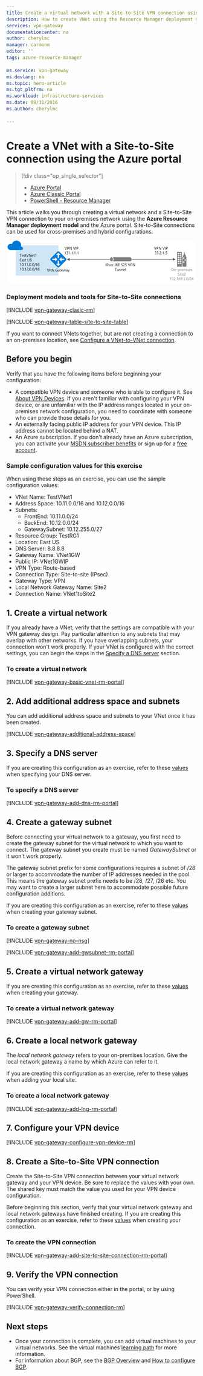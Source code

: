 ```yaml
---
title: Create a virtual network with a Site-to-Site VPN connection using Azure Resource Manager and the Azure Portal | Microsoft Azure
description: How to create VNet using the Resource Manager deployment model and connect it to your local on-premises network using a S2S VPN gateway connection.
services: vpn-gateway
documentationcenter: na
author: cherylmc
manager: carmonm
editor: ''
tags: azure-resource-manager

ms.service: vpn-gateway
ms.devlang: na
ms.topic: hero-article
ms.tgt_pltfrm: na
ms.workload: infrastructure-services
ms.date: 08/31/2016
ms.author: cherylmc

---
```

# Create a VNet with a Site-to-Site connection using the Azure portal
> [!div class="op_single_selector"]
> * [Azure Portal](vpn-gateway-howto-site-to-site-resource-manager-portal.md)
> * [Azure Classic Portal](vpn-gateway-site-to-site-create.md)
> * [PowerShell - Resource Manager](vpn-gateway-create-site-to-site-rm-powershell.md)
> 
> 

This article walks you through creating a virtual network and a Site-to-Site VPN connection to your on-premises network using the **Azure Resource Manager deployment model** and the Azure portal. Site-to-Site connections can be used for cross-premises and hybrid configurations.

![Diagram](./media/vpn-gateway-howto-site-to-site-resource-manager-portal/s2srmportal.png)

### Deployment models and tools for Site-to-Site connections
[!INCLUDE [vpn-gateway-clasic-rm](../../includes/vpn-gateway-classic-rm-include.md)]

[!INCLUDE [vpn-gateway-table-site-to-site-table](../../includes/vpn-gateway-table-site-to-site-include.md)]

If you want to connect VNets together, but are not creating a connection to an on-premises location, see [Configure a VNet-to-VNet connection](vpn-gateway-vnet-vnet-rm-ps.md).

## Before you begin
Verify that you have the following items before beginning your configuration:

* A compatible VPN device and someone who is able to configure it. See [About VPN Devices](vpn-gateway-about-vpn-devices.md). If you aren't familiar with configuring your VPN device, or are unfamiliar with the IP address ranges located in your on-premises network configuration, you need to coordinate with someone who can provide those details for you.
* An externally facing public IP address for your VPN device. This IP address cannot be located behind a NAT.
* An Azure subscription. If you don't already have an Azure subscription, you can activate your [MSDN subscriber benefits](http://azure.microsoft.com/pricing/member-offers/msdn-benefits-details/) or sign up for a [free account](http://azure.microsoft.com/pricing/free-trial/).

### <a name="values"></a>Sample configuration values for this exercise
When using these steps as an exercise, you can use the sample configuration values:

* VNet Name: TestVNet1
* Address Space: 10.11.0.0/16 and 10.12.0.0/16
* Subnets: 
  * FrontEnd: 10.11.0.0/24
  * BackEnd: 10.12.0.0/24
  * GatewaySubnet: 10.12.255.0/27
* Resource Group: TestRG1
* Location: East US
* DNS Server: 8.8.8.8
* Gateway Name: VNet1GW
* Public IP: VNet1GWIP
* VPN Type: Route-based
* Connection Type: Site-to-site (IPsec)
* Gateway Type: VPN
* Local Network Gateway Name: Site2
* Connection Name: VNet1toSite2

## 1. Create a virtual network
If you already have a VNet, verify that the settings are compatible with your VPN gateway design. Pay particular attention to any subnets that may overlap with other networks. If you have overlapping subnets, your connection won't work properly. If your VNet is configured with the correct settings, you can begin the steps in the [Specify a DNS server](#dns) section.

### To create a virtual network
[!INCLUDE [vpn-gateway-basic-vnet-rm-portal](../../includes/vpn-gateway-basic-vnet-rm-portal-include.md)]

## 2. Add additional address space and subnets
You can add additional address space and subnets to your VNet once it has been created.

[!INCLUDE [vpn-gateway-additional-address-space](../../includes/vpn-gateway-additional-address-space-include.md)]

## <a name="dns"></a>3. Specify a DNS server
If you are creating this configuration as an exercise, refer to these [values](#values) when specifying your DNS server.

### To specify a DNS server
[!INCLUDE [vpn-gateway-add-dns-rm-portal](../../includes/vpn-gateway-add-dns-rm-portal-include.md)]

## 4. Create a gateway subnet
Before connecting your virtual network to a gateway, you first need to create the gateway subnet for the virtual network to which you want to connect. The gateway subnet you create must be named *GatewaySubnet* or it won't work properly. 

The gateway subnet prefix for some configurations requires a subnet of /28 or larger to accommodate the number of IP addresses needed in the pool. This means the gateway subnet prefix needs to be /28, /27, /26 etc. You may want to create a larger subnet here to accommodate possible future configuration additions.

If you are creating this configuration as an exercise, refer to these [values](#values) when creating your gateway subnet.

### To create a gateway subnet
[!INCLUDE [vpn-gateway-no-nsg](../../includes/vpn-gateway-no-nsg-include.md)]

[!INCLUDE [vpn-gateway-add-gwsubnet-rm-portal](../../includes/vpn-gateway-add-gwsubnet-rm-portal-include.md)]

## 5. Create a virtual network gateway
If you are creating this configuration as an exercise, refer to these [values](#values) when creating your gateway.

### To create a virtual network gateway
[!INCLUDE [vpn-gateway-add-gw-rm-portal](../../includes/vpn-gateway-add-gw-rm-portal-include.md)]

## 6. Create a local network gateway
The *local network gateway* refers to your on-premises location. Give the local network gateway a name by which Azure can refer to it. 

If you are creating this configuration as an exercise, refer to these [values](#values) when adding your local site.

### To create a local network gateway
[!INCLUDE [vpn-gateway-add-lng-rm-portal](../../includes/vpn-gateway-add-lng-rm-portal-include.md)]

## 7. Configure your VPN device
[!INCLUDE [vpn-gateway-configure-vpn-device-rm](../../includes/vpn-gateway-configure-vpn-device-rm-include.md)]

## 8. Create a Site-to-Site VPN connection
Create the Site-to-Site VPN connection between your virtual network gateway and your VPN device. Be sure to replace the values with your own. The shared key must match the value you used for your VPN device configuration. 

Before beginning this section, verify that your virtual network gateway and local network gateways have finished creating. If you are creating this configuration as an exercise, refer to these [values](#values) when creating your connection.

### To create the VPN connection
[!INCLUDE [vpn-gateway-add-site-to-site-connection-rm-portal](../../includes/vpn-gateway-add-site-to-site-connection-rm-portal-include.md)]

## 9. Verify the VPN connection
You can verify your VPN connection either in the portal, or by using PowerShell.

[!INCLUDE [vpn-gateway-verify-connection-rm](../../includes/vpn-gateway-verify-connection-rm-include.md)]

## Next steps
* Once your connection is complete, you can add virtual machines to your virtual networks. See the virtual machines [learning path](https://azure.microsoft.com/documentation/learning-paths/virtual-machines) for more information.
* For information about BGP, see the [BGP Overview](vpn-gateway-bgp-overview.md) and [How to configure BGP](vpn-gateway-bgp-resource-manager-ps.md).

